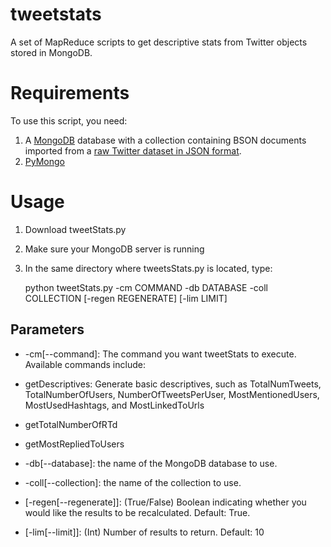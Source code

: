 tweetstats
==========

A set of MapReduce scripts to get descriptive stats from Twitter objects stored in MongoDB.

# Requirements

To use this script, you need:

1. A [MongoDB](http://www.mongodb.org/) database with a collection containing BSON documents imported from a [raw Twitter dataset in JSON format](https://dev.twitter.com/docs/platform-objects/tweets).
2. [PyMongo](http://api.mongodb.org/python/current/)

# Usage

1. Download tweetStats.py
2. Make sure your MongoDB server is running
3. In the same directory where tweetsStats.py is located, type:

    python tweetStats.py -cm COMMAND -db DATABASE -coll COLLECTION [-regen REGENERATE] [-lim LIMIT]

## Parameters

*  -cm[--command]: The command you want tweetStats to execute. Available commands include:
  * getDescriptives: Generate basic descriptives, such as TotalNumTweets, TotalNumberOfUsers, NumberOfTweetsPerUser, MostMentionedUsers, MostUsedHashtags, and MostLinkedToUrls     
  * getTotalNumberOfRTd
  * getMostRepliedToUsers


*  -db[--database]: the name of the MongoDB database to use.

*  -coll[--collection]: the name of the collection to use.

*  [-regen[--regenerate]]: (True/False) Boolean indicating whether you would like the results to be recalculated. Default: True.

*  [-lim[--limit]]: (Int) Number of results to return. Default: 10
